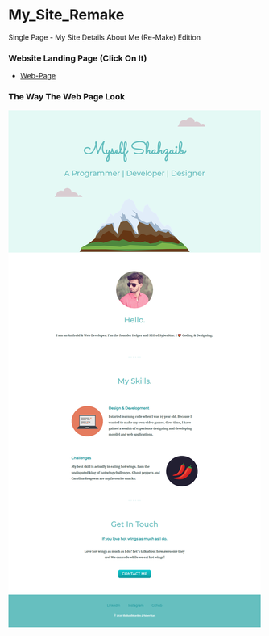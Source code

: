 # My_Site_Remake
Single Page - My Site Details About Me (Re-Make) Edition


### Website Landing Page (Click On It)
* [Web-Page](https://shahzaibfardeen.github.io/My_Site_Remake/)

### The Way The Web Page Look

![Web_Page_Image](images/Project.png)
